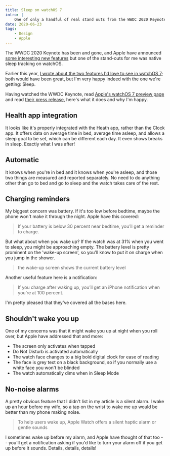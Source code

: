 ```yaml
---
title: Sleep on watchOS 7
intro: |
    One of only a handful of real stand outs from the WWDC 2020 Keynote was native sleep tracking on watchOS. I've been waiting for this for a long time!
date: 2020-06-23
tags:
    - Design
    - Apple
---
```



The WWDC 2020 Keynote has been and gone, and Apple have announced [some interesting new features](/blog/wwdc-2020-roundup) but one of the stand-outs for me was native sleep tracking on watchOS.

Earlier this year, [I wrote about the two features I'd love to see in watchOS 7](/blog/what-watchos-7-might-have-in-store); both would have been great, but I'm very happy indeed with the one we're getting: Sleep.

Having watched the WWDC Keynote, read [Apple's watchOS 7 preview page](https://www.apple.com/watchos/watchos-preview/) and read [their press release](https://www.apple.com/uk/newsroom/2020/06/watchos-7-adds-significant-personalization-health-and-fitness-features-to-apple-watch/), here's what it does and why I'm happy.


## Health app integration

It looks like it's properly integrated with the Heath app, rather than the Clock app. It offers data on average time in bed, average time asleep, and allows a sleep goal to be set, which can be different each day. It even shows breaks in sleep. Exactly what I was after!


## Automatic

It knows when you're in bed and it knows when you're asleep, and those two things are measured and reported separately. No need to do anything other than go to bed and go to sleep and the  watch takes care of the rest.


## Charging reminders

My biggest concern was battery. If it's too low before bedtime, maybe the phone won't make it through the night. Apple have this covered:

> If your battery is below 30 percent near bedtime, you’ll get a reminder to charge.

But what about when you wake up? If the watch was at 31% when you went to sleep, you might be approaching empty. The battery level is pretty prominent on the 'wake-up screen', so you'll know to put it on charge when you jump in the shower.

> the wake-up screen shows the current battery level

Another useful feature here is a notification:

> If you charge after waking up, you’ll get an iPhone notification when you’re at 100 percent.

I'm pretty pleased that they've covered all the bases here.


## Shouldn't wake you up

One of my concerns was that it might wake you up at night when you roll over, but Apple have addressed that and more:

- The screen only activates when tapped
- Do Not Disturb is activated automatically
- The watch face changes to a big bold digital clock for ease of reading
- The face is grey text on a black background, so if you normally use a white face you won't be blinded
- The watch automatically dims when in Sleep Mode


## No-noise alarms

A pretty obvious feature that I didn't list in my article is a silent alarm. I wake up an hour before my wife, so a tap on the wrist to wake me up would be better than my phone making noise.

> To help users wake up, Apple Watch offers a silent haptic alarm or gentle sounds

I sometimes wake up before my alarm, and Apple have thought of that too -- you'll get a notification asking if you'd like to turn your alarm off if you get up before it sounds. Details, details, details!
